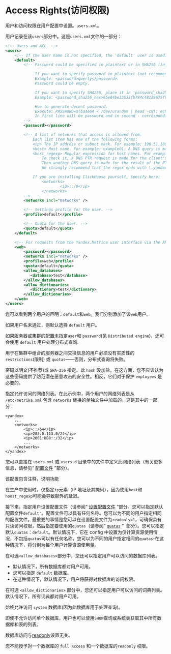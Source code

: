 # Access Rights(访问权限)

用户和访问权限在用户配置中设置。`users.xml`。

用户记录在该`users`部分中。这是`users.xml`文件的一部分：

```xml
<!-- Users and ACL. -->
<users>
    <!-- If the user name is not specified, the 'default' user is used. -->
    <default>
        <!-- Password could be specified in plaintext or in SHA256 (in hex format).

             If you want to specify password in plaintext (not recommended), place it in 'password' element.
             Example: <password>qwerty</password>.
             Password could be empty.

             If you want to specify SHA256, place it in 'password_sha256_hex' element.
             Example: <password_sha256_hex>65e84be33532fb784c48129675f9eff3a682b27168c0ea744b2cf58ee02337c5</password_sha256_hex>

             How to generate decent password:
             Execute: PASSWORD=$(base64 < /dev/urandom | head -c8); echo "$PASSWORD"; echo -n "$PASSWORD" | sha256sum | tr -d '-'
             In first line will be password and in second - corresponding SHA256.
        -->
        <password></password>

        <!-- A list of networks that access is allowed from.
            Each list item has one of the following forms:
            <ip> The IP address or subnet mask. For example: 198.51.100.0/24 or 2001:DB8::/32.
            <host> Host name. For example: example01. A DNS query is made for verification, and all addresses obtained are compared with the address of the customer.
            <host_regexp> Regular expression for host names. For example, ^example\d\d-\d\d-\d\.yandex\.ru$
                To check it, a DNS PTR request is made for the client's address and a regular expression is applied to the result.
                Then another DNS query is made for the result of the PTR query, and all received address are compared to the client address.
                We strongly recommend that the regex ends with \.yandex\.ru$.

            If you are installing ClickHouse yourself, specify here:
                <networks>
                        <ip>::/0</ip>
                </networks>
        -->
        <networks incl="networks" />

        <!-- Settings profile for the user. -->
        <profile>default</profile>

        <!-- Quota for the user. -->
        <quota>default</quota>
    </default>

    <!-- For requests from the Yandex.Metrica user interface via the API for data on specific counters. -->
    <web>
        <password></password>
        <networks incl="networks" />
        <profile>web</profile>
        <quota>default</quota>
        <allow_databases>
           <database>test</database>
        </allow_databases>
        <allow_dictionaries>
           <dictionary>test</dictionary>
        </allow_dictionaries>
    </web>
</users>
```

您可以看到两个用户的声明：`default`和`web`。我们分别添加了该`web`用户。

如果用户名未通过，则默认选择 `default` 用户。

如果服务器或集群的配置未指定`user`和 `password`(见 `Distributed engine`)，还可会使用 `default` 用户处理分布式查询.

用于在集群中组合的服务器之间交换信息的用户必须没有实质性的 `restrictions`(限制) 或 `quotas`——否则，分布式查询将失败。

密码以明文(不推荐)或 `SHA-256` 指定。此 `hash` 没加盐。在这方面，您不应该认为这些密码提供了防范潜在恶意攻击的安全性。相反，它们对于保护 `employees` 是必要的。

指定允许访问的网络列表。在此示例中，两个用户的网络列表是从 `/etc/metrika.xml` 包含 `networks` 替换的单独文件中加载的。这是其中的一部分：

```
<yandex>
    ...
    <networks>
        <ip>::/64</ip>
        <ip>203.0.113.0/24</ip>
        <ip>2001:DB8::/32</ip>
        ...
    </networks>
</yandex>
```

您可以直接在 `users.xml` 或 `users.d` 目录中的文件中定义此网络列表（有关更多信息，请参见“ [配置文件](configuration_files.md) ”部分）。

该配置包含注释，说明功能

在生产中使用时，仅指定`ip`元素（IP 地址及其掩码），因为使用`host`和`hoost_regexp`可能会导致额外的延迟。

接下来，指定用户设置配置文件（请参阅“ [设置配置文件](settings.md) ”部分。您可以指定默认配置文件`default'`。配置文件可以具有任何名称。您可以为不同的用户指定相同的配置文件。最重要的事情是您可以在设置配置文件为`readonly=1`，可确保具有只读访问权限，然后指定要使用的`quatas`（请参阅“ [`quatas`](https://clickhouse.yandex/docs/en/operations/quotas/#quotas) ”  部分）。您可以指定默认`quatas`：`default`。默认情况下，它在 config 中设置为仅计算资源使用情况，不包括`quatas`可以有任何名称，您可以为不同的用户指定相同的`quatas`-在这种情况下，将分别为每个用户计算资源使用量。

在可选`<allow_databases>`部分中，您还可以指定用户可以访问的数据库列表。
- 默认情况下，所有数据库都对用户可用。
- 您可以指定 `default` 数据库。
- 在这种情况下，默认情况下，用户将获得对数据库的访问权限。

在可选 `<allow_dictionaries>` 部分中，您还可以指定用户可以访问的词典列表。默认情况下，所有词典都对用户可用。

始终允许访问 `system` 数据库(因为此数据库用于处理查询)。

即使不允许访问单个数据库，用户也可以使用`SHOW`查询或系统表获取其中所有数据库和表的列表。

数据库访问与[readonly](settings.md)设置无关。

您不能授予对一个数据库的 `full access` 和一个数据库的`readonly` 权限。
